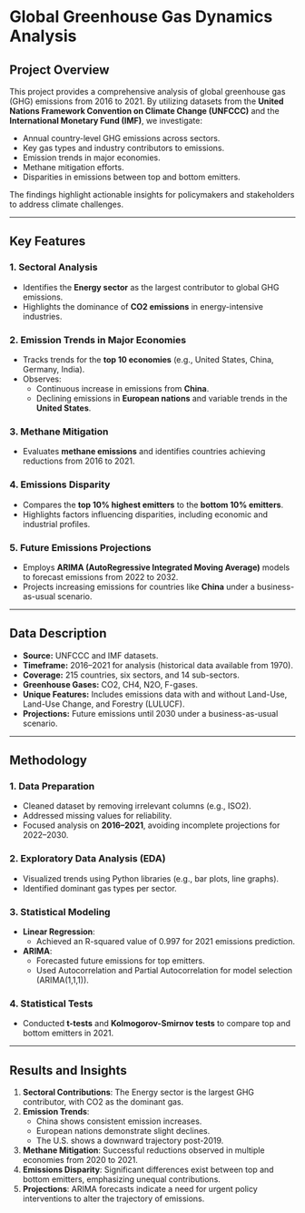 # Global Greenhouse Gas Dynamics Analysis

## Project Overview
This project provides a comprehensive analysis of global greenhouse gas (GHG) emissions from 2016 to 2021. By utilizing datasets from the **United Nations Framework Convention on Climate Change (UNFCCC)** and the **International Monetary Fund (IMF)**, we investigate:

- Annual country-level GHG emissions across sectors.
- Key gas types and industry contributors to emissions.
- Emission trends in major economies.
- Methane mitigation efforts.
- Disparities in emissions between top and bottom emitters.

The findings highlight actionable insights for policymakers and stakeholders to address climate challenges.

---

## Key Features

### 1. Sectoral Analysis
- Identifies the **Energy sector** as the largest contributor to global GHG emissions.
- Highlights the dominance of **CO2 emissions** in energy-intensive industries.

### 2. Emission Trends in Major Economies
- Tracks trends for the **top 10 economies** (e.g., United States, China, Germany, India).
- Observes:
  - Continuous increase in emissions from **China**.
  - Declining emissions in **European nations** and variable trends in the **United States**.

### 3. Methane Mitigation
- Evaluates **methane emissions** and identifies countries achieving reductions from 2016 to 2021.

### 4. Emissions Disparity
- Compares the **top 10% highest emitters** to the **bottom 10% emitters**.
- Highlights factors influencing disparities, including economic and industrial profiles.

### 5. Future Emissions Projections
- Employs **ARIMA (AutoRegressive Integrated Moving Average)** models to forecast emissions from 2022 to 2032.
- Projects increasing emissions for countries like **China** under a business-as-usual scenario.

---

## Data Description
- **Source:** UNFCCC and IMF datasets.
- **Timeframe:** 2016–2021 for analysis (historical data available from 1970).
- **Coverage:** 215 countries, six sectors, and 14 sub-sectors.
- **Greenhouse Gases:** CO2, CH4, N2O, F-gases.
- **Unique Features:** Includes emissions data with and without Land-Use, Land-Use Change, and Forestry (LULUCF).
- **Projections:** Future emissions until 2030 under a business-as-usual scenario.

---

## Methodology

### 1. Data Preparation
- Cleaned dataset by removing irrelevant columns (e.g., ISO2).
- Addressed missing values for reliability.
- Focused analysis on **2016–2021**, avoiding incomplete projections for 2022–2030.

### 2. Exploratory Data Analysis (EDA)
- Visualized trends using Python libraries (e.g., bar plots, line graphs).
- Identified dominant gas types per sector.

### 3. Statistical Modeling
- **Linear Regression**:
  - Achieved an R-squared value of 0.997 for 2021 emissions prediction.
- **ARIMA**:
  - Forecasted future emissions for top emitters.
  - Used Autocorrelation and Partial Autocorrelation for model selection (ARIMA(1,1,1)).

### 4. Statistical Tests
- Conducted **t-tests** and **Kolmogorov-Smirnov tests** to compare top and bottom emitters in 2021.

---

## Results and Insights

1. **Sectoral Contributions**: The Energy sector is the largest GHG contributor, with CO2 as the dominant gas.
2. **Emission Trends**:
   - China shows consistent emission increases.
   - European nations demonstrate slight declines.
   - The U.S. shows a downward trajectory post-2019.
3. **Methane Mitigation**: Successful reductions observed in multiple economies from 2020 to 2021.
4. **Emissions Disparity**: Significant differences exist between top and bottom emitters, emphasizing unequal contributions.
5. **Projections**: ARIMA forecasts indicate a need for urgent policy interventions to alter the trajectory of emissions.


